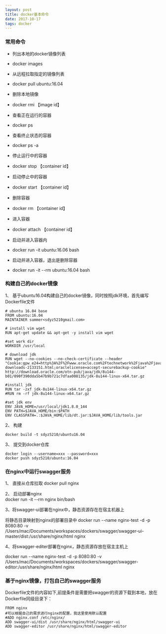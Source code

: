```yaml
---
layout: post  
title: docker基本命令
date: 2017-10-17 
tags: docker
--- 
```


### 常用命令


* 列出本地的docker镜像列表
* docker images

* 从远程拉取指定的镜像列表
* docker pull ubuntu:16.04

* 删除本地镜像
* docker rmi 【image id】

* 查看正在运行的容器
* docker ps

* 查看终止状态的容器
* docker ps -a

* 停止运行中的容器
* docker stop 【container id】

* 启动停止中的容器
* docker start 【container id】

* 删除容器
* docker rm 【container id】

* 进入容器
* docker attach 【container id】

* 启动并进入容器内
* docker run -it ubuntu:16.06 bash

* 启动并进入容器，退出是删除容器
* docker run -it --rm ubuntu:16.04 bash

### 构建自己的docker镜像

1、 基于ubuntu16.04构建自己的docker镜像，同时按照jdk环境，首先编写Dockerfile文件

```
# ubuntu 16.04 base
FROM ubuntu:16.04
MAINTAINER summer<sdyz5210gmail.com>

# install vim wget
RUN apt-get update && apt-get -y install vim wget

#set work dir
WORKDIR /usr/local

# download jdk
RUN wget --no-cookies --no-check-certificate --header "Cookie:gpw_e24=http%3A%2F%2Fwww.oracle.com%2Ftechnetwork%2Fjava%2Fjavase%2Fdownloads%2Fjdk8-downloads-2133151.html;oraclelicense=accept-securebackup-cookie" http://download.oracle.com/otn-pub/java/jdk/8u144-b01/090f390dda5b47b9b721c7dfaa008135/jdk-8u144-linux-x64.tar.gz

#install jdk
RUN tar -zxf jdk-8u144-linux-x64.tar.gz
#RUN rm -rf jdk-8u144-linux-x64.tar.gz

#set jdk env
ENV JAVA_HOME=/usr/local/jdk1.8.0_144
ENV PATH=$JAVA_HOME/bin:$PATH
ENV CLASSPATH=.:$JAVA_HOME/lib/dt.jar:$JAVA_HOME/lib/tools.jar

```

2、 构建

` docker build -t sdyz5210/ubuntu16.04 `

3、 提交到docker仓库

```
docker login --username=xxx --password=xxx
docker push sdyz5210/ubuntu:16.04
```

### 在nginx中运行swagger服务

1、 直接从仓库拉取
 docker pull nginx

2、 启动部署nginx   
 docker run -it --rm nginx bin/bash

3、将swagger-ui部署在nginx中，静态资源存在在宿主机器上

将静态目录映射到nginx的部署目录中
docker run --name nginx-test -d -p 8080:80 -v /Users/mac/Documents/workspaces/dockers/swagger/swagger-ui-master/dist:/usr/share/nginx/html nginx

4、将swagger-editer部署在nginx，静态资源存放在宿主主机上

docker run --name nginx-test -d -p 8080:80 -v /Users/mac/Documents/workspaces/dockers/swagger/swagger-editor:/usr/share/nginx/html nginx


### 基于nginx镜像，打包自己的swagger服务

Dockerfile文件的内容如下,前提条件是需要把swagger的资源下载到本地，放在Dockerfile同级目录下：

```
FROM nginx
#可以根据自己的需求进行nginx的配置，我这里使用默认配置
#ADD nginx.conf /etc/nginx/
ADD swagger-ui/dist /usr/share/nginx/html/swagger-ui
ADD swagger-editor /usr/share/nginx/html/swagger-editor

```